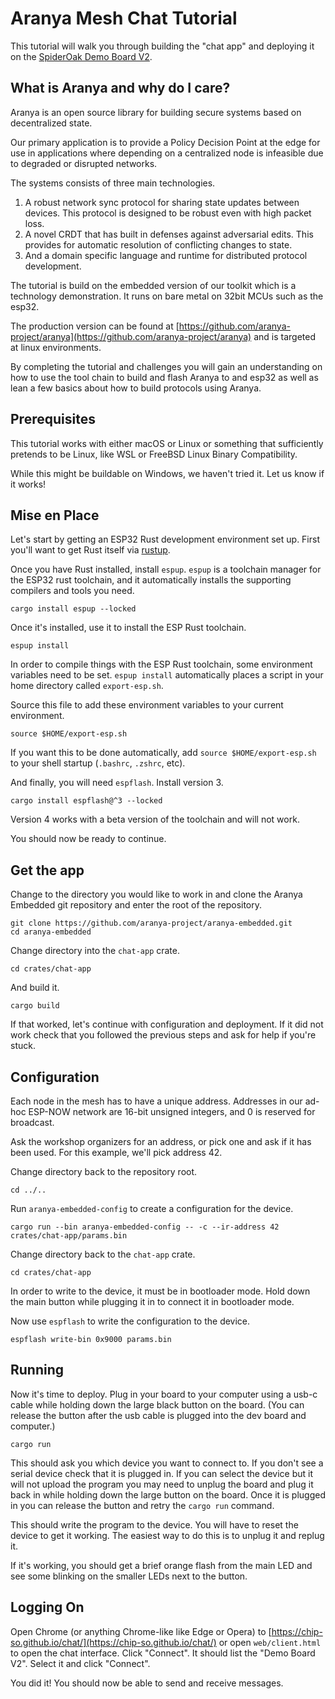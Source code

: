 # Aranya Mesh Chat Tutorial

This tutorial will walk you through building the "chat app" and
deploying it on the [SpiderOak Demo Board
V2](https://github.com/aranya-project/demo-board-v2).

## What is Aranya and why do I care?

Aranya is an open source library for building secure systems based on decentralized state. 

Our primary application is to provide a Policy Decision Point at the edge for use in applications where depending on a centralized node is infeasible due to degraded or disrupted networks. 

The systems consists of three main technologies. 

  1. A robust network sync protocol for sharing state updates between devices. This protocol is designed to be robust even with high packet loss.
  2. A novel CRDT that has built in defenses against adversarial edits. This provides for automatic resolution of conflicting changes to state.
  3. And a domain specific language and runtime for distributed protocol development.

The tutorial is build on the embedded version of our toolkit which is a technology demonstration. It runs on bare metal on 32bit MCUs such as the esp32. 

The production version can be found at [https://github.com/aranya-project/aranya](https://github.com/aranya-project/aranya) and is targeted at linux environments.

By completing the tutorial and challenges you will gain an understanding on how to use the tool chain to build and flash Aranya to and esp32 as well as lean a few basics about how to build protocols using Aranya.

## Prerequisites

This tutorial works with either macOS or Linux or something that
sufficiently pretends to be Linux, like WSL or FreeBSD Linux Binary
Compatibility.

While this might be buildable on Windows, we haven't tried it. Let us
know if it works!

## Mise en Place

Let's start by getting an ESP32 Rust development environment set up.
First you'll want to get Rust itself via [rustup](https://rustup.rs/).

Once you have Rust installed, install `espup`. `espup` is a toolchain
manager for the ESP32 rust toolchain, and it automatically installs the
supporting compilers and tools you need.

```
cargo install espup --locked
```

Once it's installed, use it to install the ESP Rust toolchain.

```
espup install
```

In order to compile things with the ESP Rust toolchain, some environment
variables need to be set. `espup install` automatically places a script
in your home directory called `export-esp.sh`.

Source this file to add these environment variables to your current
environment.

```
source $HOME/export-esp.sh
```

If you want this to be done automatically, add `source
$HOME/export-esp.sh` to your shell startup (`.bashrc`, `.zshrc`, etc).

And finally, you will need `espflash`. Install version 3.

```
cargo install espflash@^3 --locked
```

Version 4 works with a beta version of the toolchain and will not work.

You should now be ready to continue.

## Get the app

Change to the directory you would like to work in and clone the Aranya Embedded git repository and enter the root of the
repository.

```
git clone https://github.com/aranya-project/aranya-embedded.git
cd aranya-embedded
```

Change directory into the `chat-app` crate.

```
cd crates/chat-app
```

And build it.

```
cargo build
```

If that worked, let's continue with configuration and deployment. If it did not work check that you followed the previous steps and ask for help if you're stuck.

## Configuration

Each node in the mesh has to have a unique address. Addresses in our
ad-hoc ESP-NOW network are 16-bit unsigned integers, and 0 is reserved
for broadcast.

Ask the workshop organizers for an address, or pick one and ask if it
has been used. For this example, we'll pick address 42.

Change directory back to the repository root.

```
cd ../..
```

Run `aranya-embedded-config` to create a configuration for the device.

```
cargo run --bin aranya-embedded-config -- -c --ir-address 42 crates/chat-app/params.bin
```

Change directory back to the `chat-app` crate.

```
cd crates/chat-app
```

In order to write to the device, it must be in bootloader mode. Hold
down the main button while plugging it in to connect it in bootloader
mode.

Now use `espflash` to write the configuration to the device.

```
espflash write-bin 0x9000 params.bin
```

## Running

Now it's time to deploy. Plug in your board to your computer using a usb-c cable while holding down the large black button on the board. (You can release the button after the usb cable is plugged into the dev board and computer.)

```
cargo run
```

This should ask you which device you want to connect to. If you don't see a serial device check that it is plugged in. If you can select the device but it will not upload the program you may need to unplug the board and plug it back in while holding down the large button on the board. Once it is plugged in you can release the button and retry the `cargo run` command.

This should write the program to the device. You will have to reset the
device to get it working. The easiest way to do this is to unplug it and
replug it.

If it's working, you should get a brief orange flash from the main LED
and see some blinking on the smaller LEDs next to the button.

## Logging On

Open Chrome (or anything Chrome-like like Edge or Opera) to
[https://chip-so.github.io/chat/](https://chip-so.github.io/chat/) or
open `web/client.html` to open the chat interface. Click "Connect". It
should list the "Demo Board V2". Select it and click "Connect".

You did it! You should now be able to send and receive messages.
